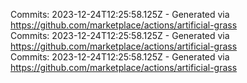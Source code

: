 Commits: 2023-12-24T12:25:58.125Z - Generated via https://github.com/marketplace/actions/artificial-grass
<br>
Commits: 2023-12-24T12:25:58.125Z - Generated via https://github.com/marketplace/actions/artificial-grass
<br>
Commits: 2023-12-24T12:25:58.125Z - Generated via https://github.com/marketplace/actions/artificial-grass
<br>
